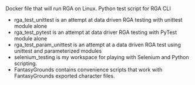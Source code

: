 Docker file that will run RGA on Linux.
Python test script for RGA CLI
- rga_test_unittest is an attempt at data driven RGA testing with unittest module alone
- rga_test_pytest is an attempt at data driver RGA testing with PyTest module alone
- rga_test_param_unittest is an attempt at a data driven RGA test using unittest and parameterized modules
- selenium_testing is my workspace for playing with Selenium and Python scripting.
- FantasyGrounds contains convenience scripts that work with FantasyGrounds exported character files.
